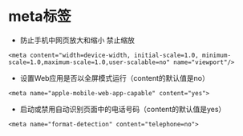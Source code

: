 # meta标签


+ 防止手机中网页放大和缩小 禁止缩放

```
<meta content="width=device-width, initial-scale=1.0, minimum-scale=1.0,maximum-scale=1.0,user-scalable=no" name="viewport"/>
```
    
+ 设置Web应用是否以全屏模式运行（content的默认值是no）

```
<meta name="apple-mobile-web-app-capable" content="yes">
``` 

+ 启动或禁用自动识别页面中的电话号码（content的默认值是yes）

```
<meta name="format-detection" content="telephone=no">
``` 
